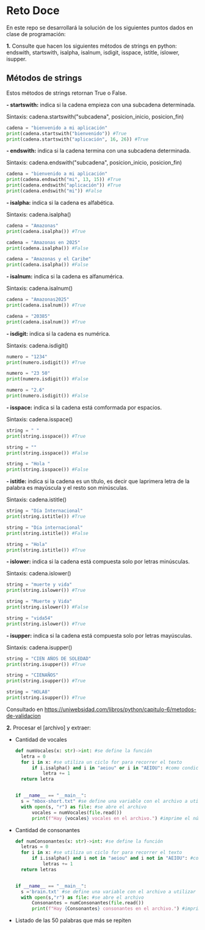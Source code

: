 # Reto Doce

En este repo se desarrollará la solución de los siguientes puntos dados en clase de programación:

**1.** Consulte que hacen los siguientes métodos de strings en python: endswith, startswith, isalpha, isalnum, isdigit, isspace, istitle, islower, isupper.

## Métodos de strings
Estos métodos de strings retornan True o False.

**- startswith:** indica si la cadena empieza con una subcadena determinada. 

Sintaxis: cadena.startswith("subcadena", posicion_inicio, posicion_fin)
```python
cadena = "bienvenido a mi aplicación"
print(cadena.startswith("bienvenido")) #True
print(cadena.startswith("aplicación", 16, 26)) #True
```
**- endswith:** indica si la cadena termina con una subcadena determinada.

Sintaxis: cadena.endswith("subcadena", posicion_inicio, posicion_fin)
```python
cadena = "bienvenido a mi aplicación" 
print(cadena.endswith("mi", 13, 15)) #True
print(cadena.endswith("aplicación")) #True
print(cadena.endswith("mi")) #False
```

**- isalpha:** indica si la cadena es alfabética.

Sintaxis: cadena.isalpha()
```python
cadena = "Amazonas" 
print(cadena.isalpha()) #True

cadena = "Amazonas en 2025" 
print(cadena.isalpha()) #False

cadena = "Amazonas y el Caribe" 
print(cadena.isalpha()) #False
```
**- isalnum:** indica si la cadena es alfanumérica.

Sintaxis: cadena.isalnum()
```python
cadena = "Amazonas2025" 
print(cadena.isalnum()) #True

cadena = "20385"
print(cadena.isalnum()) #True
```
**- isdigit:** indica si la cadena es numérica.

Sintaxis: cadena.isdigit()
```python
numero = "1234"
print(numero.isdigit()) #True

numero = "23 50"
print(numero.isdigit()) #False

numero = "2.6"
print(numero.isdigit()) #False
```
**- isspace:** indica si la cadena está comformada por espacios.

Sintaxis: cadena.isspace()
```python
string = " "
print(string.isspace()) #True

string = ""
print(string.isspace()) #False

string = "Hola "
print(string.isspace()) #False
```
**- istitle:** indica si la cadena es un título, es decir que laprimera letra de la palabra es mayúscula y el resto son minúsculas.

Sintaxis: cadena.istitle()
```python
string = "Día Internacional"
print(string.istitle()) #True

string = "Día internacional"
print(string.istitle()) #False

string = "Hola"
print(string.istitle()) #True
```
**- islower:** indica si la cadena está compuesta solo por letras minúsculas.

Sintaxis: cadena.islower()
```python
string = "muerte y vida"
print(string.islower()) #True

string = "Muerte y Vida"
print(string.islower()) #False

string = "vida54"
print(string.islower()) #True
```

**- isupper:** indica si la cadena está compuesta solo por letras mayúsculas.

Sintaxis: cadena.isupper()
```python
string = "CIEN AÑOS DE SOLEDAD"
print(string.isupper()) #True

string = "CIENAÑOS"
print(string.isupper()) #True

string = "HOLA8"
print(string.isupper()) #True
```
Consultado en https://uniwebsidad.com/libros/python/capitulo-6/metodos-de-validacion

**2.** Procesar el [archivo] y extraer:

- Cantidad de vocales

  ```python
  def numVocales(x: str)->int: #se define la función
    letra = 0
    for i in x: #se utiliza un ciclo for para recorrer el texto
        if i.isalpha() and i in "aeiou" or i in "AEIOU": #como condicion se verifica que se tomen en cuenta solo las letras y que sean vocales
            letra += 1 
    return letra


  if __name__ == "__main__":
    s = "mbox-short.txt" #se define una variable con el archivo a utilizar
    with open(s, "r") as file: #se abre el archivo
        vocales = numVocales(file.read())
        print(f"Hay {vocales} vocales en el archivo.") #imprime el número de vocales
  ```
- Cantidad de consonantes

  ```python
  def numConsonantes(x: str)->int: #se define la función
    letras = 0
    for i in x: #se utiliza un ciclo for para recorrer el texto
        if i.isalpha() and i not in "aeiou" and i not in "AEIOU": #como condicion se verifica que se tomen en cuenta solo las letras excluyendo las vocales
            letras += 1
    return letras


  if __name__ == "__main__":
    s ='brain.txt' #se define una variable con el archivo a utilizar
    with open(s,"r") as file: #se abre el archivo
        Consonantes = numConsonantes(file.read())
        print(f"Hay {Consonantes} consonantes en el archivo.") #imprime el número de consonantes
  ```
- Listado de las 50 palabras que más se repiten
